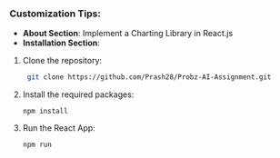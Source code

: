 
### Customization Tips:
- **About Section**: Implement a Charting Library in React.js
- **Installation Section**:
1. Clone the repository:
   ```sh
    git clone https://github.com/Prash28/Probz-AI-Assignment.git
   ```
2. Install the required packages:
   ```
   npm install
   ```
3. Run the React App:
   ```
   npm run
   ```
